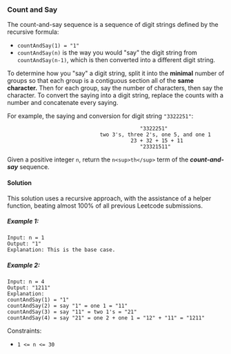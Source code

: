 ### Count and Say

The count-and-say sequence is a sequence of digit strings defined by the recursive formula:

  - `countAndSay(1) = "1"`
  - `countAndSay(n)` is the way you would "say" the digit string from `countAndSay(n-1)`, which is then converted into a different digit string.

To determine how you "say" a digit string, split it into the **minimal** number of groups so that each group is a contiguous section all of the **same character.** Then for each group, say the number of characters, then say the character. To convert the saying into a digit string, replace the counts with a number and concatenate every saying.

For example, the saying and conversion for digit string `"3322251"`:

                                               "3322251"
                                  two 3's, three 2's, one 5, and one 1
                                            23 + 32 + 15 + 11
                                               "23321511"

Given a positive integer `n`, return the `n<sup>th</sup>` term of the _**count-and-say**_ sequence.

#### Solution

This solution uses a recursive approach, with the assistance of a helper function, beating almost 100% of all previous Leetcode submissions.


##### Example 1:
```
Input: n = 1
Output: "1"
Explanation: This is the base case.
```

##### Example 2:
```
Input: n = 4
Output: "1211"
Explanation:
countAndSay(1) = "1"
countAndSay(2) = say "1" = one 1 = "11"
countAndSay(3) = say "11" = two 1's = "21"
countAndSay(4) = say "21" = one 2 + one 1 = "12" + "11" = "1211"
```

Constraints:
- `1 <= n <= 30`